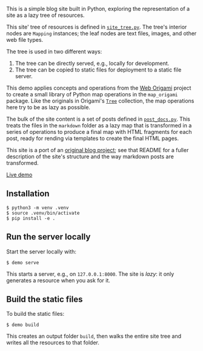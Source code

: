 This is a simple blog site built in Python, exploring the representation of a site as a lazy tree of resources.

This site' tree of resources is defined in [`site_tree.py`](./src/blog_demo/site_tree.py). The tree's interior nodes are `Mapping` instances; the leaf nodes are text files, images, and other web file types.

The tree is used in two different ways:

1. The tree can be directly served, e.g., locally for development.
2. The tree can be copied to static files for deployment to a static file server.

This demo applies concepts and operations from the [Web Origami](https://weborigami.org) project to create a small library of Python map operations in the `map_origami` package. Like the originals in Origami's [`Tree`](https://weborigami.org/builtin/tree) collection, the map operations here try to be as lazy as possible.

The bulk of the site content is a set of posts defined in [`post_docs.py`](./src/blog_demo/post_docs.py). This treats the files in the `markdown` folder as a lazy map that is transformed in a series of operations to produce a final map with HTML fragments for each post, ready for rending via templates to create the final HTML pages.

This site is a port of an [original blog project](https://github.com/WebOrigami/pondlife); see that README for a fuller description of the site's structure and the way markdown posts are transformed.

[Live demo](https://pondlife-python.netlify.app)

## Installation

```console
$ python3 -m venv .venv
$ source .venv/bin/activate
$ pip install -e .
```

## Run the server locally

Start the server locally with:

```console
$ demo serve
```

This starts a server, e.g., on `127.0.0.1:8000`. The site is _lazy_: it only generates a resource when you ask for it.

## Build the static files

To build the static files:

```console
$ demo build
```

This creates an output folder `build`, then walks the entire site tree and writes all the resources to that folder.
